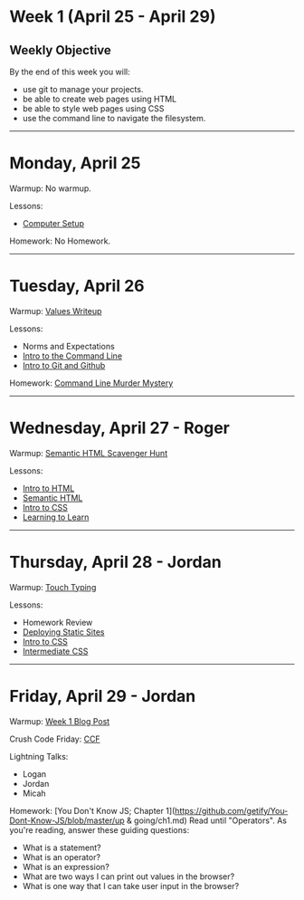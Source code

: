 # Week 1 (April 25 - April 29)
## Weekly Objective

By the end of this week you will:

- use git to manage your projects.
- be able to create web pages using HTML
- be able to style web pages using CSS
- use the command line to navigate the filesystem.

---

# Monday, April 25

Warmup: No warmup.

Lessons:

- [Computer Setup](https://workbook.galvanize.com/cohorts/68/articles/3052)

Homework: No Homework.

---

# Tuesday, April 26

Warmup: [Values Writeup](https://github.com/gSchool/values_writeup)

Lessons:

- Norms and Expectations
- [Intro to the Command Line](https://workbook.galvanize.com/cohorts/68/articles/3057)
- [Intro to Git and Github](https://workbook.galvanize.com/cohorts/68/articles/3060)

Homework: [Command Line Murder Mystery](https://github.com/veltman/clmystery)

---

# Wednesday, April 27 - Roger

Warmup: [Semantic HTML Scavenger Hunt](https://github.com/gSchool/semantic-html-scavanger-hunt)

Lessons:

- [Intro to HTML](https://workbook.galvanize.com/cohorts/68/articles/3063)
- [Semantic HTML](https://workbook.galvanize.com/cohorts/68/articles/3066)
- [Intro to CSS](https://workbook.galvanize.com/cohorts/68/articles/3070)
- [Learning to Learn](https://workbook.galvanize.com/cohorts/68/articles/3055)

---

# Thursday, April 28 - Jordan

Warmup: [Touch Typing](https://workbook.galvanize.com/cohorts/68/articles/3053)

Lessons:
- Homework Review
- [Deploying Static Sites](https://workbook.galvanize.com/cohorts/68/articles/3117)
- [Intro to CSS](https://workbook.galvanize.com/cohorts/68/articles/3070)
- [Intermediate CSS](https://workbook.galvanize.com/cohorts/68/articles/3071)

---

# Friday, April 29 - Jordan

Warmup: [Week 1 Blog Post](https://github.com/gSchool/blog_writing_prompts)

Crush Code Friday: [CCF](https://github.com/gSchool/css-layout-exercises)

Lightning Talks:

- Logan
- Jordan
- Micah

Homework: [You Don't Know JS; Chapter 1](https://github.com/getify/You-Dont-Know-JS/blob/master/up & going/ch1.md) Read until "Operators". As you're reading, answer these guiding questions:

- What is a statement?
- What is an operator?
- What is an expression?
- What are two ways I can print out values in the browser?
- What is one way that I can take user input in the browser?
